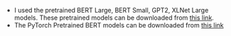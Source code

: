 * I used the pretrained BERT Large, BERT Small, GPT2, XLNet Large models. These pretrained models can be downloaded from [this link](https://www.kaggle.com/haqishen/jigsawmodels).<br>
* The PyTorch Pretrained BERT models can be downloaded from [this link](https://www.kaggle.com/haqishen/pytorchpretrainedberthaqishen)
